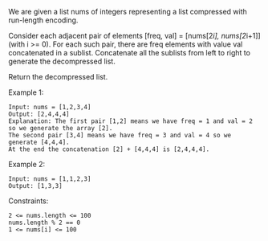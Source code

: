 We are given a list nums of integers representing a list compressed with run-length encoding.

Consider each adjacent pair of elements [freq, val] = [nums[2*i], nums[2*i+1]] (with i >= 0). For each such pair, there are freq elements with value val concatenated in a sublist. Concatenate all the sublists from left to right to generate the decompressed list.

Return the decompressed list.

Example 1:

```
Input: nums = [1,2,3,4]
Output: [2,4,4,4]
Explanation: The first pair [1,2] means we have freq = 1 and val = 2 so we generate the array [2].
The second pair [3,4] means we have freq = 3 and val = 4 so we generate [4,4,4].
At the end the concatenation [2] + [4,4,4] is [2,4,4,4].
```

Example 2:

```
Input: nums = [1,1,2,3]
Output: [1,3,3]
```

Constraints:

    2 <= nums.length <= 100
    nums.length % 2 == 0
    1 <= nums[i] <= 100
